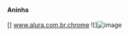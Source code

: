 #### Aninha
[] www.alura.com.br.chrome
![]![image](https://github.com/user-attachments/assets/ddec67f9-09cc-449d-afee-44ea22d9ab69)
